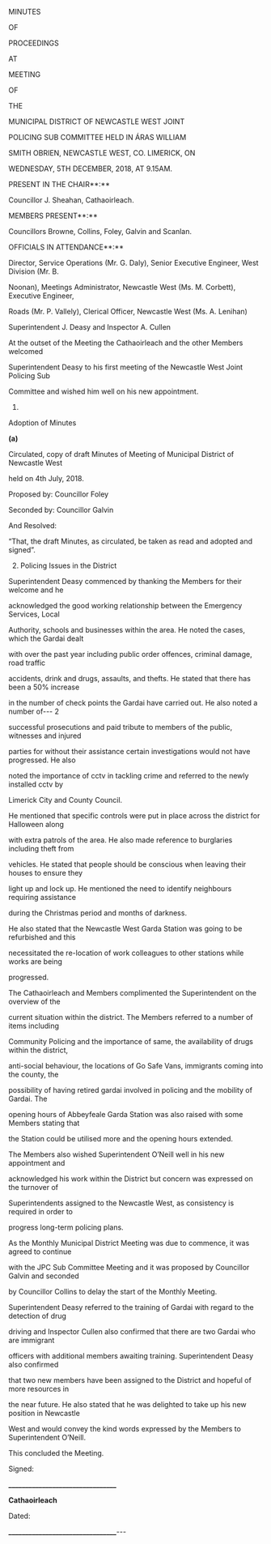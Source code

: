 MINUTES

OF

PROCEEDINGS

AT

MEETING

OF

THE

MUNICIPAL DISTRICT OF NEWCASTLE WEST JOINT

POLICING SUB COMMITTEE HELD IN ÁRAS WILLIAM

SMITH OBRIEN, NEWCASTLE WEST, CO. LIMERICK, ON

WEDNESDAY, 5TH DECEMBER, 2018, AT 9.15AM.

PRESENT IN THE CHAIR**:**

Councillor J. Sheahan, Cathaoirleach.

MEMBERS PRESENT**:**

Councillors Browne, Collins, Foley, Galvin and Scanlan.

OFFICIALS IN ATTENDANCE**:**

Director, Service Operations (Mr. G. Daly), Senior Executive Engineer, West Division (Mr. B.

Noonan), Meetings Administrator, Newcastle West (Ms. M. Corbett), Executive Engineer,

Roads (Mr. P. Vallely), Clerical Officer, Newcastle West (Ms. A. Lenihan)

Superintendent J. Deasy and Inspector A. Cullen

At the outset of the Meeting the Cathaoirleach and the other Members welcomed

Superintendent Deasy to his first meeting of the Newcastle West Joint Policing Sub

Committee and wished him well on his new appointment.

1.

Adoption of Minutes

**(a)**

Circulated, copy of draft Minutes of Meeting of Municipal District of Newcastle West

held on 4th July, 2018.

Proposed by: Councillor Foley

Seconded by: Councillor Galvin

And Resolved:

“That, the draft Minutes, as circulated, be taken as read and adopted and signed”.

2. Policing Issues in the District

Superintendent Deasy commenced by thanking the Members for their welcome and he

acknowledged the good working relationship between the Emergency Services, Local

Authority, schools and businesses within the area. He noted the cases, which the Gardai dealt

with over the past year including public order offences, criminal damage, road traffic

accidents, drink and drugs, assaults, and thefts. He stated that there has been a 50% increase

in the number of check points the Gardai have carried out. He also noted a number of---
2

successful prosecutions and paid tribute to members of the public, witnesses and injured

parties for without their assistance certain investigations would not have progressed. He also

noted the importance of cctv in tackling crime and referred to the newly installed cctv by

Limerick City and County Council.

He mentioned that specific controls were put in place across the district for Halloween along

with extra patrols of the area. He also made reference to burglaries including theft from

vehicles. He stated that people should be conscious when leaving their houses to ensure they

light up and lock up. He mentioned the need to identify neighbours requiring assistance

during the Christmas period and months of darkness.

He also stated that the Newcastle West Garda Station was going to be refurbished and this

necessitated the re-location of work colleagues to other stations while works are being

progressed.

The Cathaoirleach and Members complimented the Superintendent on the overview of the

current situation within the district. The Members referred to a number of items including

Community Policing and the importance of same, the availability of drugs within the district,

anti-social behaviour, the locations of Go Safe Vans, immigrants coming into the county, the

possibility of having retired gardai involved in policing and the mobility of Gardai. The

opening hours of Abbeyfeale Garda Station was also raised with some Members stating that

the Station could be utilised more and the opening hours extended.

The Members also wished Superintendent O’Neill well in his new appointment and

acknowledged his work within the District but concern was expressed on the turnover of

Superintendents assigned to the Newcastle West, as consistency is required in order to

progress long-term policing plans.

As the Monthly Municipal District Meeting was due to commence, it was agreed to continue

with the JPC Sub Committee Meeting and it was proposed by Councillor Galvin and seconded

by Councillor Collins to delay the start of the Monthly Meeting.

Superintendent Deasy referred to the training of Gardai with regard to the detection of drug

driving and Inspector Cullen also confirmed that there are two Gardai who are immigrant

officers with additional members awaiting training. Superintendent Deasy also confirmed

that two new members have been assigned to the District and hopeful of more resources in

the near future. He also stated that he was delighted to take up his new position in Newcastle

West and would convey the kind words expressed by the Members to Superintendent O’Neill.

This concluded the Meeting.

Signed:

**\_\_\_\_\_\_\_\_\_\_\_\_\_\_\_\_\_\_\_\_\_\_\_\_\_\_\_\_\_\_\_\_**

**Cathaoirleach**

Dated:

**\_\_\_\_\_\_\_\_\_\_\_\_\_\_\_\_\_\_\_\_\_\_\_\_\_\_\_\_\_\_\_\_**---
